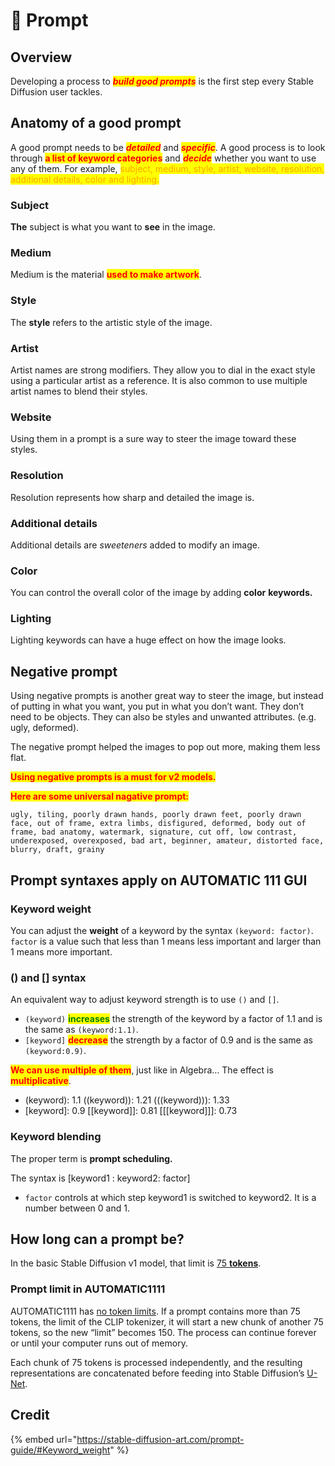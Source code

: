 # 🥠 Prompt

## Overview

Developing a process to _<mark style="color:red;">**build good prompts**</mark>_ is the first step every Stable Diffusion user tackles.

## Anatomy of a good prompt

A good prompt needs to be _<mark style="color:red;">**detailed**</mark>_ and _<mark style="color:red;">**specific**</mark>_. A good process is to look through <mark style="color:red;">**a list of keyword categories**</mark> and _<mark style="color:red;">**decide**</mark>_ whether you want to use any of them. For example, <mark style="color:orange;">subject, medium, style, artist, website, resolution, additional details, color and lighting.</mark>

### Subject

**The** subject is what you want to **see** in the image.

### Medium

Medium is the material <mark style="color:red;">**used to make artwork**</mark>.

### Style

The **style** refers to the artistic style of the image.

### Artist

Artist names are strong modifiers. They allow you to dial in the exact style using a particular artist as a reference. It is also common to use multiple artist names to blend their styles.

### Website

Using them in a prompt is a sure way to steer the image toward these styles.

### Resolution

Resolution represents how sharp and detailed the image is.

### Additional details

Additional details are _sweeteners_ added to modify an image.

### Color

You can control the overall color of the image by adding **color** **keywords.**

### Lighting

Lighting keywords can have a huge effect on how the image looks.

## Negative prompt

Using negative prompts is another great way to steer the image, but instead of putting in what you want, you put in what you don’t want. They don’t need to be objects. They can also be styles and unwanted attributes. (e.g. ugly, deformed).

The negative prompt helped the images to pop out more, making them less flat.

<mark style="color:red;">**Using negative prompts is a must for v2 models.**</mark>

<mark style="color:red;">**Here are some universal nagative prompt:**</mark>

`ugly, tiling, poorly drawn hands, poorly drawn feet, poorly drawn face, out of frame, extra limbs, disfigured, deformed, body out of frame, bad anatomy, watermark, signature, cut off, low contrast, underexposed, overexposed, bad art, beginner, amateur, distorted face, blurry, draft, grainy`

## Prompt syntaxes apply on AUTOMATIC 111 GUI

### Keyword weight

You can adjust the **weight** of a keyword by the syntax `(keyword: factor)`. `factor` is a value such that less than 1 means less important and larger than 1 means more important.

### () and \[] syntax

An equivalent way to adjust keyword strength is to use `()` and `[]`.

* `(keyword)` <mark style="color:green;">**increases**</mark> the strength of the keyword by a factor of 1.1 and is the same as `(keyword:1.1)`.&#x20;
* `[keyword]` <mark style="color:red;">**decrease**</mark> the strength by a factor of 0.9 and is the same as `(keyword:0.9)`.

<mark style="color:red;">**We can use multiple of them**</mark>, just like in Algebra… The effect is <mark style="color:red;">**multiplicative**</mark>.

* (keyword): 1.1 ((keyword)): 1.21 (((keyword))): 1.33
* \[keyword]: 0.9 \[\[keyword]]: 0.81 \[\[\[keyword]]]: 0.73

### Keyword blending

The proper term is **prompt scheduling.**&#x20;

The syntax is \[keyword1 : keyword2: factor]

* `factor` controls at which step keyword1 is switched to keyword2. It is a number between 0 and 1.

## How long can a prompt be?

&#x20;In the basic Stable Diffusion v1 model, that limit is [75 **tokens**](conditioning.md#tokenizer).&#x20;

### Prompt limit in AUTOMATIC1111

AUTOMATIC1111 has [no token limits](https://github.com/AUTOMATIC1111/stable-diffusion-webui/wiki/Features#infinite-prompt-length). If a prompt contains more than 75 tokens, the limit of the CLIP tokenizer, it will start a new chunk of another 75 tokens, so the new “limit” becomes 150. The process can continue forever or until your computer runs out of memory.

Each chunk of 75 tokens is processed independently, and the resulting representations are concatenated before feeding into Stable Diffusion’s [U-Net](conditioning.md#feeding-embeddings-to-noise-predictor).

## Credit

{% embed url="https://stable-diffusion-art.com/prompt-guide/#Keyword_weight" %}
